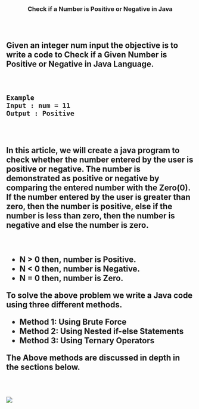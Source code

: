 <h3 align="center">Check if a Number is Positive or Negative in Java<h3/>
<h2><h2/>
<br/>

Given an integer num input the objective is to write a code to Check if a Given Number is Positive or Negative in Java Language.

<br/>

```
Example
Input : num = 11
Output : Positive
```

<br/>
<h2><h2/>
In this article, we will create a java program to check whether the number entered by the user is positive or negative. The number is demonstrated as positive or negative by comparing the entered number with the Zero(0). If the number entered by the user is greater than zero, then the number is positive, else if the number is less than zero, then the number is negative and else the number is zero.

&nbsp;

 *  N > 0 then, number is Positive.
 *  N < 0 then, number is Negative.
 *  N = 0 then, number is Zero.
&nbsp;

To solve the above problem we write a Java code using three different methods.
&nbsp;

 *  Method 1: Using Brute Force
 *  Method 2: Using Nested if-else Statements
 *  Method 3: Using Ternary Operators
 &nbsp;

 The Above methods are discussed in depth in the sections below.

&nbsp;&nbsp;&nbsp;&nbsp;

<img src="https://prepinsta.com/wp-content/uploads/2022/02/Artboard-%E2%80%93-13-1.webp"/>



